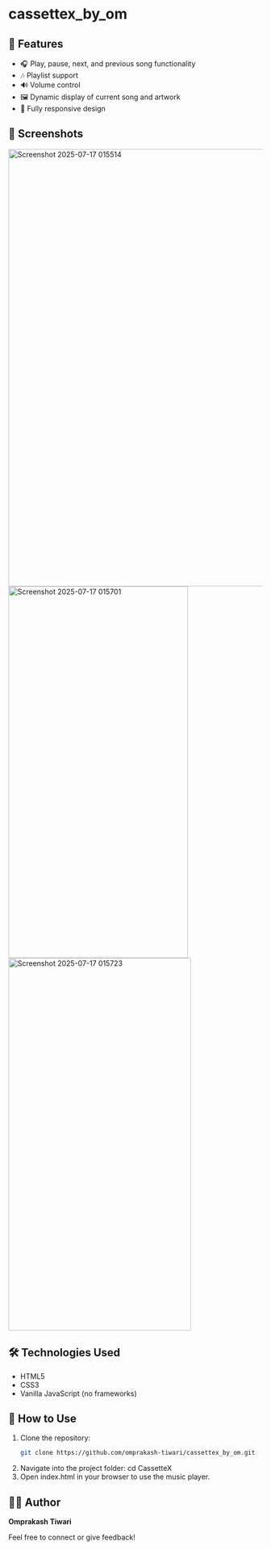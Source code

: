 # cassettex_by_om

## 🚀 Features

- 🎧 Play, pause, next, and previous song functionality
- 🎶 Playlist support
- 🔊 Volume control
- 🖼️ Dynamic display of current song and artwork
- 📱 Fully responsive design


## 📸 Screenshots
<img width="1919" height="867" alt="Screenshot 2025-07-17 015514" src="https://github.com/user-attachments/assets/60b8bcec-7155-4e39-aacd-be7a6b66ad99" />
<img width="356" height="737" alt="Screenshot 2025-07-17 015701" src="https://github.com/user-attachments/assets/ad35643f-6c7c-4929-adec-ef7cf0446e50" />
<img width="362" height="739" alt="Screenshot 2025-07-17 015723" src="https://github.com/user-attachments/assets/63cdfebe-24ac-4950-8741-845f8650114e" />



## 🛠️ Technologies Used

- HTML5
- CSS3
- Vanilla JavaScript (no frameworks)

## 🔧 How to Use

1. Clone the repository:
   ```bash
   git clone https://github.com/omprakash-tiwari/cassettex_by_om.git

2. Navigate into the project folder:
    cd CassetteX
3. Open index.html in your browser to use the music player.

## 🧑‍💻 Author
   **Omprakash Tiwari**
   
   Feel free to connect or give feedback!
